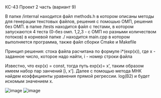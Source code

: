 КС-43 Проект 2 часть (вариант 9)

В папке /internal находится файл methods.h в котором описаны методы для генерации текстовых файлов, решения с помошью ОМП, решения без ОМП.
в папке /tests находится файл с тестами, в котором запускаются 4 теста (0-без омп. 1,2,3 - с ОМП но разными количеством потоков)
в корневой папке ./ находится main.cpp в котором выполняется программа, также файл сборки Cmake и Makefile

Принцип решения:
стока файла расчитана по формуле i*(exp(x)), где х - заданное число, которое надо найти, i - номер строки файла

Известно, что exp(x) = const, тогда путь exp(x)= x', таким образом имеем набор пар занчений [i, x']. Далее с помощью метода МНК найдем коэффициенты уравнения прямой регрессии. log(B2) и будет искомым значением x.

![image](https://github.com/hiphopzeliboba/ProjectPart2/assets/148009051/19f211b6-4fca-4872-88df-7fea3ccc4045)
![image](https://github.com/hiphopzeliboba/ProjectPart2/assets/148009051/47de22cb-57cd-40f0-b018-05227d9263ed)


